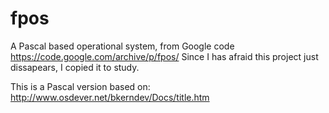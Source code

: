 # fpos
A Pascal based operational system, from Google code https://code.google.com/archive/p/fpos/
Since I has afraid this project just dissapears, I copied it to study.

This is a Pascal version based on: http://www.osdever.net/bkerndev/Docs/title.htm
